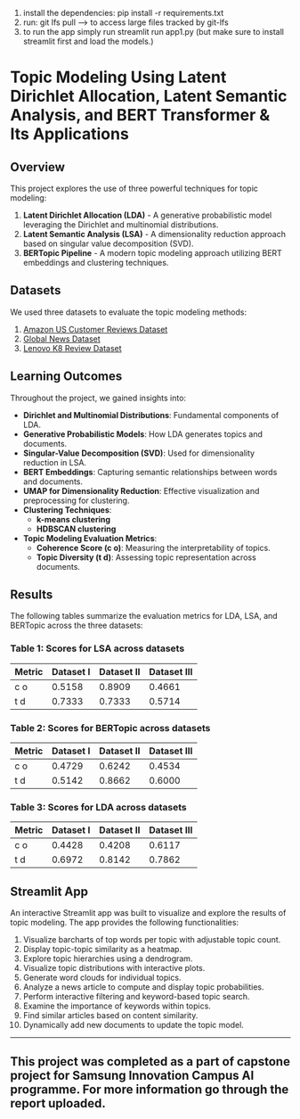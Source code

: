 

1. install the dependencies: pip install -r requirements.txt
2. run: git lfs pull --> to access large files tracked by git-lfs
3. to run the app simply run streamlit run app1.py (but make sure to install streamlit first and load the models.)


# Topic Modeling Using Latent Dirichlet Allocation, Latent Semantic Analysis, and BERT Transformer & Its Applications

## Overview

This project explores the use of three powerful techniques for topic modeling:

1. **Latent Dirichlet Allocation (LDA)** - A generative probabilistic model leveraging the Dirichlet and multinomial distributions.
2. **Latent Semantic Analysis (LSA)** - A dimensionality reduction approach based on singular value decomposition (SVD).
3. **BERTopic Pipeline** - A modern topic modeling approach utilizing BERT embeddings and clustering techniques.

## Datasets

We used three datasets to evaluate the topic modeling methods:

1. [Amazon US Customer Reviews Dataset](https://www.kaggle.com/datasets/cynthiarempel/amazon-us-customer-reviews-dataset/data)
2. [Global News Dataset](https://www.kaggle.com/datasets/everydaycodings/global-news-dataset)
3. [Lenovo K8 Review Dataset](https://www.kaggle.com/datasets/abhiram8/lenovok8review)

## Learning Outcomes

Throughout the project, we gained insights into:

- **Dirichlet and Multinomial Distributions**: Fundamental components of LDA.
- **Generative Probabilistic Models**: How LDA generates topics and documents.
- **Singular-Value Decomposition (SVD)**: Used for dimensionality reduction in LSA.
- **BERT Embeddings**: Capturing semantic relationships between words and documents.
- **UMAP for Dimensionality Reduction**: Effective visualization and preprocessing for clustering.
- **Clustering Techniques**:
  - **k-means clustering**
  - **HDBSCAN clustering**
- **Topic Modeling Evaluation Metrics**:
  - **Coherence Score (c o)**: Measuring the interpretability of topics.
  - **Topic Diversity (t d)**: Assessing topic representation across documents.

## Results

The following tables summarize the evaluation metrics for LDA, LSA, and BERTopic across the three datasets:

### Table 1: Scores for LSA across datasets

| Metric | Dataset I | Dataset II | Dataset III |
| ------ | --------- | ---------- | ----------- |
| c o    | 0.5158    | 0.8909     | 0.4661      |
| t d    | 0.7333    | 0.7333     | 0.5714      |

### Table 2: Scores for BERTopic across datasets

| Metric | Dataset I | Dataset II | Dataset III |
| ------ | --------- | ---------- | ----------- |
| c o    | 0.4729    | 0.6242     | 0.4534      |
| t d    | 0.5142    | 0.8662     | 0.6000      |

### Table 3: Scores for LDA across datasets

| Metric | Dataset I | Dataset II | Dataset III |
| ------ | --------- | ---------- | ----------- |
| c o    | 0.4428    | 0.4208     | 0.6117      |
| t d    | 0.6972    | 0.8142     | 0.7862      |

## Streamlit App

An interactive Streamlit app was built to visualize and explore the results of topic modeling. The app provides the following functionalities:

1. Visualize barcharts of top words per topic with adjustable topic count.
2. Display topic-topic similarity as a heatmap.
3. Explore topic hierarchies using a dendrogram.
4. Visualize topic distributions with interactive plots.
5. Generate word clouds for individual topics.
6. Analyze a news article to compute and display topic probabilities.
7. Perform interactive filtering and keyword-based topic search.
8. Examine the importance of keywords within topics.
9. Find similar articles based on content similarity.
10. Dynamically add new documents to update the topic model.

---

<!-- Stay tuned for more updates and detailed discussions in this repository! -->

## This project was completed as a part of capstone project for **Samsung Innovation Campus AI programme**. For more information go through the report uploaded.
